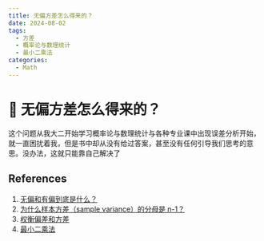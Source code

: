 ```yaml
---
title: 无偏方差怎么得来的？
date: 2024-08-02
tags:
  - 方差
  - 概率论与数理统计
  - 最小二乘法
categories:
  - Math
---
```


# 🔴 无偏方差怎么得来的？

这个问题从我大二开始学习概率论与数理统计与各种专业课中出现误差分析开始，就一直困扰着我，但是书中却从没有给过答案，甚至没有任何引导我们思考的意思。没办法，这就只能靠自己解决了

<!-- more -->



## References

1. [无偏和有偏到底是什么？](https://benpaodewoniu.github.io/2018/06/15/math2/)
2. [为什么样本方差（sample variance）的分母是 n-1？](https://benpaodewoniu.github.io/2018/06/15/math3/)
3. [权衡偏差和方差](https://benpaodewoniu.github.io/2018/06/16/machinelearning0/)
4. [最小二乘法](https://benpaodewoniu.github.io/2018/06/17/math4/)
